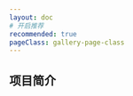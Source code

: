 ```yaml
---
layout: doc
# 开启推荐
recommended: true
pageClass: gallery-page-class
---
```


## 项目简介 ##

<div class="grid grid-cols-3 gap-4">

<!-- <ThreeWithBall />
<ThreeWithGltf /> -->
<!-- <Airport /> -->
<!-- <ThreePlane /> -->

</div>

<script lang="ts" setup>
// import ThreeWithBall from '@/components/ThreeWithBall.vue'
// import ThreeWithGltf from '@/components/ThreeWithGltf.vue'
// // import Airport from '@/components/Airport.vue'
// import ThreePlane from '@/components/ThreePlane.vue'

</script>
